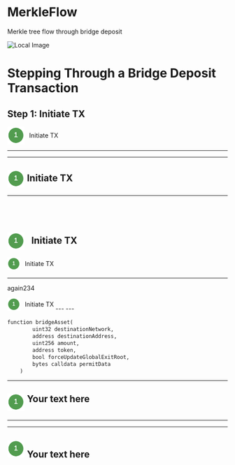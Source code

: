 # MerkleFlow
Merkle tree flow through bridge deposit

![Local Image](https://github.com/j2abro/MerkleFlow/raw/main/assets/MerkleFlow.svg "Merke Tree Flow")

# Stepping Through a Bridge Deposit Transaction

## Step 1: Initiate TX

<span style="display: flex; align-items: center;">
  <img src="./assets/icon1.png" alt="Custom Icon" style="width:40px; height:40px; margin-right: 10px;"> Initiate TX
</span>

---
---
## <img src="./assets/icon1.png" alt="Custom Icon111" style="width:40px; height:40px; vertical-align: middle;"> Initiate TX
---
## <span style="display: inline-flex; align-items: center;">
  <img src="./assets/icon1.png" alt="Custom Icon222" style="width:40px; height:40px; vertical-align: middle; margin-right: 10px;"> Initiate TX
</span>
---
<span style="display: inline-flex; align-items: center;">
  <img src="./assets/icon1.png" alt="Custom Icon333" style="width:30px; height:30px; vertical-align: middle; margin-right: 10px;"> Initiate TX
</span>

---
again234

<span style="display: inline-flex; align-items: center;">
  <img src="./assets/icon1.png" alt="Custom Icon222" style="width:30px; height:30px; vertical-align: middle; margin-right: 10px;"> Initiate TX
</span>
---
---

```solidity
function bridgeAsset(
        uint32 destinationNetwork,
        address destinationAddress,
        uint256 amount,
        address token,
        bool forceUpdateGlobalExitRoot,
        bytes calldata permitData
    )
```


<!-- ## <p><img src="./assets/icon1.png" align="top" width="24" height="24"> Your text here</p> -->

---

## <p><img src="./assets/icon1.png" align="top" width="40" height="40"> Your text here</p>

---

<!-- ## <p><img src="./assets/icon1.png" align="middle" width="24" height="24"> Your text here</p> -->

---

## <p><img src="./assets/icon1.png" align="bottom" width="40" height="40"> Your text here</p>

